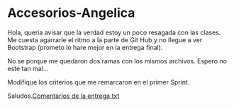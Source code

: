 # Accesorios-Angelica
Hola, queria avisar que la verdad estoy un poco resagada con las clases. Me cuesta agarrarle el ritmo a la parte de Git Hub y no llegue a ver Bootstrap (prometo lo hare mejor en la entrega final). 

No se porque me quedaron dos ramas con los mismos archivos.
Espero no este tan mal...

Modifique los criterios que me remarcaron en el primer Sprint.

Saludos.[Comentarios de la entrega.txt](https://github.com/Tatudr/Accesorios-Angelica/files/13065401/Comentarios.de.la.entrega.txt)

